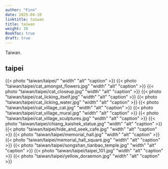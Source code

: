 ```yaml
---
author: "Finn"
date: 2025-04-10
linktitle: taiwan
title: taiwan
weight: 10
BookToc: true
draft: true
---
```


Taiwan.

## taipei

{{< photo "taiwan/taipei/" "width" "alt" "caption" >}}
{{< photo "taiwan/taipei/cat_amongst_flowers.jpg" "width" "alt" "caption" >}}
{{< photo "taiwan/taipei/cat_closeup.jpg" "width" "alt" "caption" >}}
{{< photo "taiwan/taipei/cat_licking_itself.jpg" "width" "alt" "caption" >}}
{{< photo "taiwan/taipei/cat_licking_water.jpg" "width" "alt" "caption" >}}
{{< photo "taiwan/taipei/cat_village_cat.jpg" "width" "alt" "caption" >}}
{{< photo "taiwan/taipei/cat_village_mural.jpg" "width" "alt" "caption" >}}
{{< photo "taiwan/taipei/cat_village_sculptures.jpg" "width" "alt" "caption" >}}
{{< photo "taiwan/taipei/chiang_kaishek_statue.jpg" "width" "alt" "caption" >}}
{{< photo "taiwan/taipei/hide_and_seek_cafe.jpg" "width" "alt" "caption" >}}
{{< photo "taiwan/taipei/memorial_hall.jpg" "width" "alt" "caption" >}}
{{< photo "taiwan/taipei/memorial_hall_square.jpg" "width" "alt" "caption" >}}
{{< photo "taiwan/taipei/songshan_tianbao_temple.jpg" "width" "alt" "caption" >}}
{{< photo "taiwan/taipei/taipei_101.jpg" "width" "alt" "caption" >}}
{{< photo "taiwan/taipei/yellow_doraemon.jpg" "width" "alt" "caption" >}}